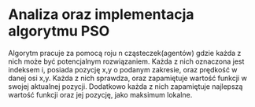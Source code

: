 # Analiza oraz implementacja algorytmu PSO

Algorytm pracuje za pomocą roju n cząsteczek(agentów) gdzie każda z nich może być potencjalnym rozwiązaniem. Każda z nich oznaczona jest indeksem i, posiada pozycję x,y o podanym zakresie, oraz prędkość w danej osi x,y. Każda z nich sprawdza, oraz zapamiętuje wartość funkcji w swojej aktualnej pozycji. Dodatkowo każda z nich zapamiętuje najlepszą wartość funkcji oraz jej pozycję, jako maksimum lokalne. 
